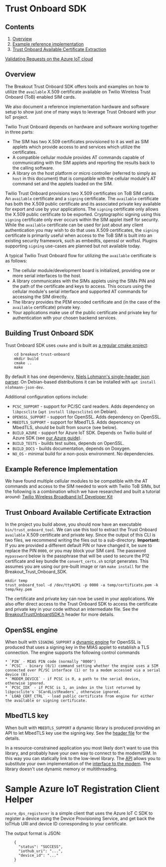 # Trust Onboard SDK
## Contents
1. [Overview](#overview)
1. [Example reference implementation](#Example-reference-implementation)
1. [Trust Onboard Available Certificate Extraction](#Trust-Onboard-Available-Certificate-Extraction)

[Validating Requests on the Azure IoT cloud](samples/azure-iot/README.md)

## Overview

The Breakout Trust Onboard SDK offers tools and examples on how to utilize the `available` X.509 certificate available on Twilio Wireless Trust Onboard (ToB) enabled SIM cards.

We also document a reference implementation hardware and software setup to show just one of many ways to leverage Trust Onboard with your IoT project.

Twilio Trust Onboard depends on hardware and software working together in three parts:

- The SIM has two X.509 certificates provisioned to it as well as SIM applets which provide access to and services which utilize the certificates.
- A compatible cellular module provides AT commands capable of communicating with the SIM applets and reporting the results back to the calling software.
- A library on the host platform or micro controller (referred to simply as `host` in this document) that is compatible with the cellular module's AT command set and the applets loaded on the SIM.

Twilio Trust Onboard provisions two X.509 certificates on ToB SIM cards.  An `available` certificate and a `signing` certificate.  The `available` certificate has both the X.509 public certificate and its associated private key available for export and use by your applications.  The `signing` certificate only allows the X.509 public certificate to be exported.  Cryptographic signing using this `signing` certificate only ever occurs within the SIM applet itself for security.  While the `available` certificate can be used for just about any client authentication you may wish to do that uses X.509 certificates, the `signing` certificate is primarily useful when access to the ToB SIM is built into an existing security framework, such as embedtls, openssl or wolfssl.  Plugins supporting `signing` use-cases are planned but not available today.

A typical Twilio Trust Onboard flow for utilizing the `available` certificate is as follows:

- The cellular module/development board is initialized, providing one or more serial interfaces to the host.
- A library communicates with the SIMs applets using the SIMs PIN and the path of the certificate and keys to access.  This occurs using the cellular module's serial interface and supported AT commands for accessing the SIM directly.
- The library provides the PEM encoded certificate and (in the case of the `available` certificate) private key.
- Your applications make use of the public certificate and private key for authentication with your chosen backend services.

## Building Trust Onboard SDK
Trust Onboard SDK uses `cmake` and is built as [a regular cmake project](https://cmake.org/runningcmake/):

```
    cd breakout-trust-onboard
    mkdir build
    cmake ..
    make
```

By default it has one dependency, [Niels Lohmann's single-header json parser](https://github.com/nlohmann/json). On Debian-based distributions it can be installed with `apt install nlohmann-json-dev`.

Additional configuration options include:

  * `PCSC_SUPPORT` - support for PC/SC card readers. Adds dependency on `libpcsclite` (`apt install libpcsclite1` on Debian).
  * `OPENSSL_SUPPORT` - support for OpenSSL. Adds dependency on OpenSSL.
  * `MBEDTLS_SUPPORT` - support for MbedTLS. Adds depencency on MbedTLS, should be built from source (see below).
  * `BUILD_AZURE` - support for Azure IoT SDK. Depends on Twilio build of Azure SDK (see [our Azure guide](samples/azure-iot/README.md)).
  * `BUILD_TESTS` - builds test suites, depends on OpenSSL.
  * `BUILD_DOCS` - builds documentation, depends on Doxygen.
  * `NO_OS` - minimal build for a non-posix environment. No dependencies.

## Example Reference Implementation

We have found multiple cellular modules to be compatible with the AT commands and access to the SIM needed to work with Twilio ToB SIMs, but the following is a combination which we have researched and built a tutorial around: [Twilio Wireless Broadband IoT Developer Kit](https://github.com/twilio/Wireless_Broadband_IoT_Dev_Kit)

## Trust Onboard Available Certificate Extraction

In the project you build above, you should now have an executable `bin/trust_onboard_tool`.  We can use this tool to extract the Trust Onboard `available` X.509 certificate and private key.  Since the output of this CLI is two files, we recommend writing the files out to a sub-directory.  **Important:** If you are provided a different default PIN or have changed it, be sure to replace the PIN `0000`, or you may block your SIM card.  The password `mypassword` below is the passphrase that will be used to secure the P12 certificate and key bundle the `convert_certs.sh` script generates.  This assumes you are using our pre-built image or ran `make install` for the Breakout_Trust_Onboard_SDK.

    mkdir temp
    trust_onboard_tool -d /dev/ttyACM1 -p 0000 -a temp/certificate.pem -k temp/key.pem

The certificate and private key can now be used in your applications.  We also offer direct access to the Trust Onboard SDK to access the certificate and private key in your code without an intermediate file.  See the [BreakoutTrustOnboardSDK.h](include/BreakoutTrustOnboardSDK.h) header for more details.

## OpenSSL engine

When built with `SIGNING_SUPPORT` a [dynamic engine](https://github.com/openssl/openssl/blob/master/README.ENGINE) for OpenSSL is produced that uses a signing key in the MIAS applet to establish a TLS connection. The engine supports the following control commands

    * `PIN` - MIAS PIN code (normally "0000")
    * `PCSC` - binary (0/1) command setting whether the engine uses a SIM connected over PC/SC interface (1) or to a modem accessed via a serial device (0).
    * `MODEM_DEVICE` - if PCSC is 0, a path to the serial device, otherwise ignored.
    * `PCSC_IDX` - if PCSC is 1, an index in the list returned by libpcsclite's `SCardListReaders`, otherwise ignored.
    * `LOAD_CERT_CTRL` - load public certificate from engine for either the available or signing certificate.

## MbedTLS key

When built with `MBEDTLS_SUPPORT` a dynamic library is produced providing an API to let MbedTLS key use the signing key. See the [header file](include/TobMbedtls.h) for the details.

In a resource-constrained application you most likely don't want to use this library, and probably have your own way to connect to the modem/SIM. In this way you can statically link to the low-level library. The [API](include/TbMbedtlsLL.h) allows you to substitute your own implementation of the [interface to the modem](external_libs/tob_sim/common/inc/SEInterface.h). The library doesn't use dynamic memory or multithreading.

# Sample Azure IoT Registration Client Helper

`azure_dps_registerer` is a simple client that uses the Azure IoT C SDK to register a device using the Device Provisioning Service, and get back the IoTHub URI and device ID corresponding to your certificate.

The output format is JSON:

```
    {
      "status": "SUCCESS",
      "iothub_uri": "...",
      "device_id": "..."
    }
```
